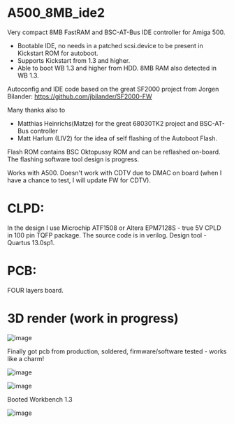 # A500_8MB_ide2
Very compact 8MB FastRAM and BSC-AT-Bus IDE controller for Amiga 500.
- Bootable IDE, no needs in a patched scsi.device to be present in Kickstart ROM for autoboot.
- Supports Kickstart from 1.3 and higher.
- Able to boot WB 1.3 and higher from HDD. 8MB RAM also detected in WB 1.3.

Autoconfig and IDE code based on the great SF2000 project from Jorgen Bilander:
https://github.com/jbilander/SF2000-FW

Many thanks also to 
- Matthias Heinrichs(Matze) for the great 68030TK2 project and BSC-AT-Bus controller
- Matt Harlum (LIV2) for the idea of self flashing of the Autoboot Flash.

Flash ROM contains BSC Oktopussy ROM and can be reflashed on-board. The flashing software tool design is progress.

Works with A500. Doesn't work with CDTV due to DMAC on board (when I have a chance to test, I will update FW for CDTV).

# CLPD: 
In the design I use Microchip ATF1508 or Altera EPM7128S - true 5V CPLD in 100 pin TQFP package. 
The source code is in verilog. Design tool - Quartus 13.0sp1.

# PCB: 
FOUR layers board. 

# 3D render (work in progress)

![image](https://user-images.githubusercontent.com/81614352/224554563-8b3eaf09-a01d-4ec8-a1b1-b4d80ef90930.png)

Finally got pcb from production, soldered, firmware/software tested - works like a charm!

![image](https://user-images.githubusercontent.com/81614352/227775923-72edef72-1a57-417a-a32f-683ab4e5c025.png)

![image](https://user-images.githubusercontent.com/81614352/233802832-a60085dd-d15f-4e1e-9c69-fde5e32dfa1a.png)

Booted Workbench 1.3

![image](https://user-images.githubusercontent.com/81614352/236283699-27726da8-3ded-4aaf-a3cb-83a00913ba4f.png)



